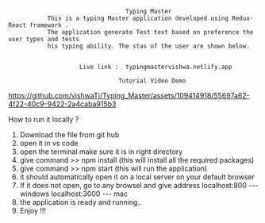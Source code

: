                                      Typing Master
               This is a typing Master application developed using Redux-React framework . 
               The application generate Test text based on preference the user types and tests
               his typing ability. The stas of the user are shown below.
                                   
                       
                        Live link :  typingmastervishwa.netlify.app    
                                   
                                   Tutorial Video Demo 




https://github.com/vishwaTj/Typing_Master/assets/109414918/55697a62-4f22-40c9-9422-2a4caba915b3





 How to run it locally ?
1) Download the file from git hub 
2) open it in vs code
3) open the terminal make sure it is in right directory
4) give command >> npm install  (this will install all the required packages)
5) give command >> npm start (this will run the application)
6) it should automatically open it on a local server on your default browser
7) If it does not open, go to any browsel and give address localhost:800 --- windows
                                                           localhost:3000 --- mac
8) the application is ready and running..
9) Enjoy !!!
                                       
